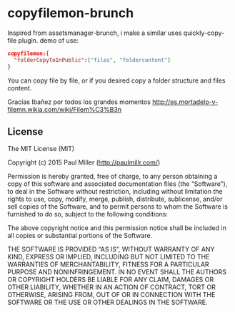 # copyfilemon-brunch

 Inspired from assetsmanager-brunch, i make a similar uses quickly-copy-file plugin.
demo of use:
```json
copyfilemon:{
  "folderCopyToInPublic":["files", "foldercontent"]
}
```

You can copy file by file, or if you desired copy a folder structure and files content.


Gracias Ibañez por todos los grandes momentos
http://es.mortadelo-y-filemn.wikia.com/wiki/Filem%C3%B3n


## License

The MIT License (MIT)

Copyright (c) 2015 Paul Miller (http://paulmillr.com/)

Permission is hereby granted, free of charge, to any person obtaining a copy
of this software and associated documentation files (the “Software”), to deal
in the Software without restriction, including without limitation the rights
to use, copy, modify, merge, publish, distribute, sublicense, and/or sell
copies of the Software, and to permit persons to whom the Software is
furnished to do so, subject to the following conditions:

The above copyright notice and this permission notice shall be included in
all copies or substantial portions of the Software.

THE SOFTWARE IS PROVIDED “AS IS”, WITHOUT WARRANTY OF ANY KIND, EXPRESS OR
IMPLIED, INCLUDING BUT NOT LIMITED TO THE WARRANTIES OF MERCHANTABILITY,
FITNESS FOR A PARTICULAR PURPOSE AND NONINFRINGEMENT. IN NO EVENT SHALL THE
AUTHORS OR COPYRIGHT HOLDERS BE LIABLE FOR ANY CLAIM, DAMAGES OR OTHER
LIABILITY, WHETHER IN AN ACTION OF CONTRACT, TORT OR OTHERWISE, ARISING FROM,
OUT OF OR IN CONNECTION WITH THE SOFTWARE OR THE USE OR OTHER DEALINGS IN
THE SOFTWARE.
